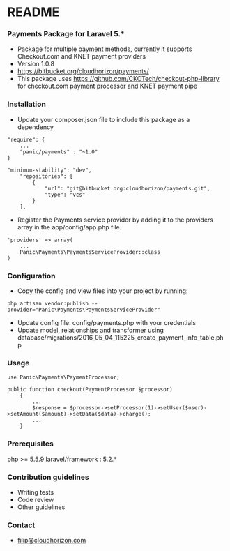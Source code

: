 # README #


### Payments Package for Laravel 5.* ###

* Package for multiple payment methods, currently it supports Checkout.com and KNET payment providers
* Version 1.0.8
* https://bitbucket.org/cloudhorizon/payments/
* This package uses https://github.com/CKOTech/checkout-php-library for checkout.com payment processor and KNET payment pipe

### Installation ###

* Update your composer.json file to include this package as a dependency 
```
"require": {
    ...
    "panic/payments" : "~1.0"
}

"minimum-stability": "dev",
    "repositories": [
        {
            "url": "git@bitbucket.org:cloudhorizon/payments.git",
            "type": "vcs"
        }
    ],
```
* Register the Payments service provider by adding it to the providers array in the app/config/app.php file.

```
'providers' => array(
    ...
    Panic\Payments\PaymentsServiceProvider::class
)

```

### Configuration ###

* Copy the config and view files into your project by running:

```
php artisan vendor:publish --provider="Panic\Payments\PaymentsServiceProvider"
```
* Update config file: config/payments.php with your credentials
* Update model, relationships and transformer using database/migrations/2016_05_04_115225_create_payment_info_table.php

### Usage ###

```
use Panic\Payments\PaymentProcessor;

public function checkout(PaymentProcessor $processor)
    {
        ...
        $response = $processor->setProcessor(1)->setUser($user)->setAmount($amount)->setData($data)->charge();
        ...
    }
```

### Prerequisites ###

php >= 5.5.9
laravel/framework : 5.2.*

### Contribution guidelines ###

* Writing tests
* Code review
* Other guidelines

### Contact ###

* filip@cloudhorizon.com